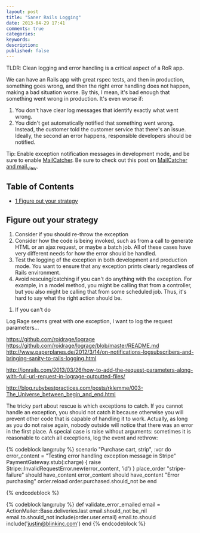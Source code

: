 ```yaml
---
layout: post
title: "Saner Rails Logging"
date: 2013-04-29 17:41
comments: true
categories: 
keywords: 
description: 
published: false
---
```



<p>
TLDR: Clean logging and error handling is a critical aspect of a RoR app.
</p>

<p>
We can have an Rails app with great rspec tests, and then in production,
something goes wrong, and then the right error handling does not happen, making
a bad situation worse. By this, I mean, it's bad enough that something went
wrong in production. It's even worse if:
</p><ol>
<li>You don't have clear log messages that identify exactly what went wrong.
</li>
<li>You didn't get automatically notified that something went wrong. Instead,
   the customer told the customer service that there's an issue. Ideally, the
   second an error happens, responsible developers should be notified.
</li>
</ol>







<p>
Tip: Enable exception notification messages in development mode, and be sure to
enable <a href="http://mailcatcher.me/">MailCatcher</a>. Be sure to check out this post on <a href="http://www.mikeperham.com/2012/12/09/12-gems-of-christmas-4-mailcatcher-and-mail_view/">MailCatcher and mail<sub>view</sub></a>.
</p>



<div id="table-of-contents">
<h2>Table of Contents</h2>
<div id="text-table-of-contents">
<ul>
<li><a href="#sec-1">1 Figure out your strategy</a></li>
</ul>
</div>
</div>

<div id="outline-container-1" class="outline-2">
<h2 id="sec-1">Figure out your strategy</h2>
<div class="outline-text-2" id="text-1">

<ol>
<li>Consider if you should re-throw the exception
</li>
<li>Consider how the code is being invoked, such as from a call to generate
   HTML or an ajax request, or maybe a batch job. All of these cases have very
   different needs for how the error should be handled.
</li>
<li>Test the logging of the exception in both development and production mode.
   You want to ensure that any exception prints clearly regardless of Rails
   environment.

</li>
<li>Avoid rescuing/catching if you can't do anything with the exception. For
   example, in a model method, you might be calling that from a controller, but
   you also might be calling that from some scheduled job. Thus, it's hard to
   say what the right action should be.
</li>
</ol>




<ol>
<li>If you can't do 
</li>
</ol>






<p>
Log Rage seems great with one exception, I want to log the request parameters&hellip;
</p>


<p>
<a href="https://github.com/roidrage/lograge">https://github.com/roidrage/lograge</a>
<a href="https://github.com/roidrage/lograge/blob/master/README.md">https://github.com/roidrage/lograge/blob/master/README.md</a>
<a href="http://www.paperplanes.de/2012/3/14/on-notifications-logsubscribers-and-bringing-sanity-to-rails-logging.html">http://www.paperplanes.de/2012/3/14/on-notifications-logsubscribers-and-bringing-sanity-to-rails-logging.html</a>
</p>

<p>
<a href="http://ionrails.com/2013/03/26/how-to-add-the-request-parameters-along-with-full-url-request-in-lograge-outputted-files/">http://ionrails.com/2013/03/26/how-to-add-the-request-parameters-along-with-full-url-request-in-lograge-outputted-files/</a>
</p>


<p>
<a href="http://blog.rubybestpractices.com/posts/rklemme/003-The_Universe_between_begin_and_end.html">http://blog.rubybestpractices.com/posts/rklemme/003-The_Universe_between_begin_and_end.html</a>
</p>
<p>
The tricky part about rescue is which exceptions to catch. If you cannot handle
an exception, you should not catch it because otherwise you will prevent other
code that is capable of handling it to work. Actually, as long as you do not
raise again, nobody outside will notice that there was an error in the first
place. A special case is raise without arguments: sometimes it is reasonable to
catch all exceptions, log the event and rethrow:
</p>




{% codeblock lang:ruby %}
  scenario "Purchase cart, strip", :vcr do
    error_content = "Testing error handling exception message in Stripe"
    PaymentGateway.stub(:charge) { raise Stripe::InvalidRequestError.new(error_content, 'id') }
    place_order "stripe-failure"
    should have_content error_content
    should have_content "Error purchasing"
    order.reload
    order.purchased.should_not be
  end

{% endcodeblock %}



{% codeblock lang:ruby %}
  def validate_error_emailed
    email = ActionMailer::Base.deliveries.last
    email.should_not be_nil
    email.to.should_not include(order.user.email)
    email.to.should include('justin@blinkinc.com')
  end
{% endcodeblock %}
</div>
</div>
